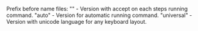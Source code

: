 Prefix before name files:
"" - Version with accept on each steps running command.
"auto" - Version for automatic running command.
"universal" - Version with unicode language for any keyboard layout.
